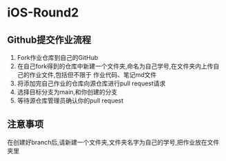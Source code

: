 # iOS-Round2

## Github提交作业流程

1. Fork作业仓库到自己的GitHub
2. 在自己fork得到的仓库中新建一个文件夹,命名为自己学号,在文件夹内上传自己的作业文件,包括但不限于 作业代码、笔记md文件
3. 将添加完自己作业的仓库向源仓库进行pull request请求
4. 选择目标分支为main,和你创建的分支
5. 等待源仓库管理员确认你的pull request



## 注意事项

在创建好branch后,请新建一个文件夹,文件夹名字为自己的学号,把作业放在文件夹里
